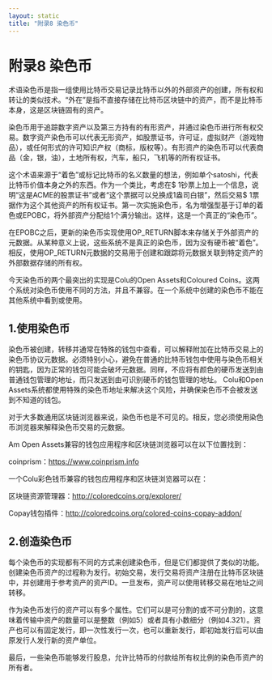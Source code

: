 ```yaml
---
layout: static
title: "附录8 染色币"
---
```


# 附录8 染色币

术语染色币是指一组使用比特币交易记录比特币以外的外部资产的创建，所有权和转让的类似技术。“外在”是指不直接存储在比特币区块链中的资产，而不是比特币本身，这是区块链固有的资产。

 染色币用于追踪数字资产以及第三方持有的有形资产，并通过染色币进行所有权交易。数字资产染色币可以代表无形资产，如股票证书，许可证，虚拟财产（游戏物品），或任何形式的许可知识产权（商标，版权等）。有形资产的染色币可以代表商品（金，银，油），土地所有权，汽车，船只，飞机等的所有权证书。

 这个术语来源于“着色”或标记比特币的名义数量的想法，例如单个satoshi，代表比特币价值本身之外的东西。作为一个类比，考虑在$ 1钞票上加上一个信息，说明“这是ACME的股票证书”或者“这个票据可以兑换成1盎司白银”，然后交易$ 1票据作为这个其他资产的所有权证书。第一次实施染色币，名为增强型基于订单的着色或EPOBC，将外部资产分配给1个满分输出。这样，这是一个真正的“染色币”。

 在EPOBC之后，更新的染色币实现使用OP_RETURN脚本来存储关于外部资产的元数据。从某种意义上说，这些系统不是真正的染色币，因为没有硬币被“着色”。相反，使用OP_RETURN元数据的交易用于创建和跟踪将元数据关联到特定资产的外部数据存储的所有权。

今天染色币的两个最突出的实现是Colu的Open Assets和Coloured Coins。这两个系统对染色币使用不同的方法，并且不兼容。在一个系统中创建的染色币不能在其他系统中看到或使用。

## 1.使用染色币

 染色币被创建，转移并通常在特殊的钱包中查看，可以解释附加在比特币交易上的染色币协议元数据。必须特别小心，避免在普通的比特币钱包中使用与染色币相关的钥匙，因为正常的钱包可能会破坏元数据。同样，不应将有颜色的硬币发送到由普通钱包管理的地址，而只发送到由可识别硬币的钱包管理的地址。 Colu和Open Assets系统都使用特殊的染色币地址来解决这个风险，并确保染色币不会被发送到不知道的钱包。

 对于大多数通用区块链浏览器来说，染色币也是不可见的。相反，您必须使用染色币浏览器来解释染色币交易的元数据。

 Am Open Assets兼容的钱包应用程序和区块链浏览器可以在以下位置找到：

 coinprism：https://www.coinprism.info

 一个Colu彩色钱币兼容的钱包应用程序和区块链浏览器可以在：

 区块链资源管理器：http://coloredcoins.org/explorer/

 Copay钱包插件：http://coloredcoins.org/colored-coins-copay-addon/

## 2.创造染色币

 每个染色币的实现都有不同的方式来创建染色币，但是它们都提供了类似的功能。创建染色币资产的过程称为发行。初始交易，发行交易将资产注册在比特币区块链中，并创建用于参考资产的资产ID。一旦发布，资产可以使用转移交易在地址之间转移。

 作为染色币发行的资产可以有多个属性。它们可以是可分割的或不可分割的，这意味着传输中资产的数量可以是整数（例如5）或者具有小数细分（例如4.321）。资产也可以有固定发行，即一次性发行一次，也可以重新发行，即初始发行后可以由原发行人发行新的资产单位。

 最后，一些染色币能够发行股息，允许比特币的付款给所有权比例的染色币资产的所有者。